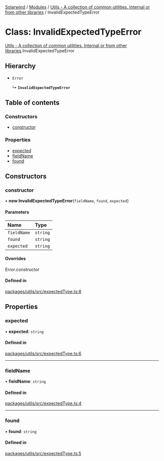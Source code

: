[Solarwind](../README.md) / [Modules](../modules.md) / [Utils - A collection of common utilities. Internal or from other libraries](../modules/Utils___A_collection_of_common_utilities__Internal_or_from_other_libraries.md) / InvalidExpectedTypeError

# Class: InvalidExpectedTypeError

[Utils - A collection of common utilities. Internal or from other libraries](../modules/Utils___A_collection_of_common_utilities__Internal_or_from_other_libraries.md).InvalidExpectedTypeError

## Hierarchy

- `Error`

  ↳ **`InvalidExpectedTypeError`**

## Table of contents

### Constructors

- [constructor](Utils___A_collection_of_common_utilities__Internal_or_from_other_libraries.InvalidExpectedTypeError.md#constructor)

### Properties

- [expected](Utils___A_collection_of_common_utilities__Internal_or_from_other_libraries.InvalidExpectedTypeError.md#expected)
- [fieldName](Utils___A_collection_of_common_utilities__Internal_or_from_other_libraries.InvalidExpectedTypeError.md#fieldname)
- [found](Utils___A_collection_of_common_utilities__Internal_or_from_other_libraries.InvalidExpectedTypeError.md#found)

## Constructors

### constructor

• **new InvalidExpectedTypeError**(`fieldName`, `found`, `expected`)

#### Parameters

| Name | Type |
| :------ | :------ |
| `fieldName` | `string` |
| `found` | `string` |
| `expected` | `string` |

#### Overrides

Error.constructor

#### Defined in

[packages/utils/src/expectedType.ts:8](https://github.com/antoniopresto/darch/blob/c5cd1c8/packages/utils/src/expectedType.ts#L8)

## Properties

### expected

• **expected**: `string`

#### Defined in

[packages/utils/src/expectedType.ts:6](https://github.com/antoniopresto/darch/blob/c5cd1c8/packages/utils/src/expectedType.ts#L6)

___

### fieldName

• **fieldName**: `string`

#### Defined in

[packages/utils/src/expectedType.ts:4](https://github.com/antoniopresto/darch/blob/c5cd1c8/packages/utils/src/expectedType.ts#L4)

___

### found

• **found**: `string`

#### Defined in

[packages/utils/src/expectedType.ts:5](https://github.com/antoniopresto/darch/blob/c5cd1c8/packages/utils/src/expectedType.ts#L5)
